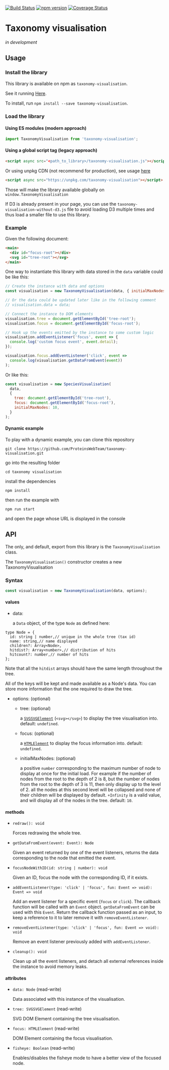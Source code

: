 [![Build Status](https://travis-ci.org/ProteinsWebTeam/taxonomy-visualisation.svg?branch=master)](https://travis-ci.org/ProteinsWebTeam/taxonomy-visualisation)
[![npm version](https://badge.fury.io/js/taxonomy-visualisation.svg)](https://www.npmjs.com/package/taxonomy-visualisation)
[![Coverage Status](https://coveralls.io/repos/github/ProteinsWebTeam/taxonomy-visualisation/badge.svg?branch=master)](https://coveralls.io/github/ProteinsWebTeam/taxonomy-visualisation?branch=master)

Taxonomy visualisation
======================

_in development_

## Usage

### Install the library
This library is available on npm as `taxonomy-visualisation`.

See it running [Here](https://proteinswebteam.github.io/taxonomy-visualisation/).


To install, run `npm install --save taxonomy-visualisation`.

### Load the library

#### Using ES modules (modern approach)
```js
import TaxonomyVisualisation from 'taxonomy-visualisation';
```

#### Using a global script tag (legacy approach)
```html
<script async src="<path_to_library>/taxonomy-visualisation.js"></script>
```

Or using unpkg CDN (not recommend for production), see usage
[here](https://unpkg.com/)

```html
<script async src="https://unpkg.com/taxonomy-visualisation"></script>
```

Those will make the library available globally on `window.TaxonomyVisualisation`

If D3 is already present in your page, you can use the
`taxonomy-visualisation-without-d3.js` file to avoid loading D3 multiple times
and thus load a smaller file to use this library.

### Example

Given the following document:
```html
<main>
  <div id="focus-root"></div>
  <svg id="tree-root"></svg>
</main>
```

One way to instantiate this library with data stored in the `data` variable
could be like this:

```js
// Create the instance with data and options
const visualisation = new TaxonomyVisualisation(data, { initialMaxNodes: 10 });

// Or the data could be updated later like in the following comment
// visualisation.data = data;

// Connect the instance to DOM elements
visualisation.tree = document.getElementById('tree-root');
visualisation.focus = document.getElementById('focus-root');

// Hook up the events emitted by the instance to some custom logic
visualisation.addEventListener('focus', event => {
  console.log('custom focus event', event.detail);
});

visualisation.focus.addEventListener('click', event =>
  console.log(visualisation.getDataFromEvent(event))
);
```

Or like this:

```js
const visualisation = new SpeciesVisualisation(
  data,
  {
    tree: document.getElementById('tree-root'),
    focus: document.getElementById('focus-root'),
    initialMaxNodes: 10,
  }
);
```

#### Dynamic example

To play with a dynamic example, you can clone this repository

`git clone https://github.com/ProteinsWebTeam/taxonomy-visualisation.git`

go into the resulting folder

`cd taxonomy visualisation`

install the dependencies

`npm install`

then run the example with

`npm run start`

and open the page whose URL is displayed in the console

## API

The only, and default, export from this library is the `TaxonomyVisualisation`
class.

The `TaxonomyVisualisation()` constructor creates a new TaxonomyVisualisation

### Syntax

```js
const visualisation = new TaxonomyVisualisation(data, options);
```

#### values
 - data:

   a `Data` object, of the type `Node` as defined here:

```flow js
type Node = {
  id: string | number,// unique in the whole tree (tax id)
  name: string,// name displayed
  children?: Array<Node>,
  hitdist?: Array<number>,// distribution of hits
  hitcount?: number,// number of hits
};
```

   Note that all the `hitdist` arrays should have the same length throughout the
   tree.

   All of the keys will be kept and made available as a Node's data. You can
   store more information that the one required to draw the tree.

 - options: (optional)
   - tree: (optional)

     a [`SVGSVGElement`](https://developer.mozilla.org/en-US/docs/Web/API/SVGSVGElement)
     (`<svg></svg>`) to display the tree visualisation into.
     default: `undefined`.


   - focus: (optional)

     a [`HTMLElement`](https://developer.mozilla.org/en-US/docs/Web/API/HTMLElement)
     to display the focus information into.
     default: `undefined`.

   - initialMaxNodes: (optional)

     a positive `number` corresponding to the maximum number of node to display
     at once for the initial load. For example if the number of nodes from the
     root to the depth of 2 is 8, but the number of nodes from the root to the
     depth of 3 is 11, then only display up to the level of 2. all the nodes at
     this second level will be collapsed and none of their children will be
     displayed by default. `+Infinity` is a valid value, and will display all of
     the nodes in the tree.
     default: `10`.

#### methods

 - `redraw(): void`

   Forces redrawing the whole tree.

 - `getDataFromEvent(event: Event): Node`

   Given an event returned by one of the event listeners, returns the data
   corresponding to the node that emitted the event.

 - `focusNodeWithID(id: string | number): void`

   Given an ID, focus the node with the corresponding ID, if it exists.

 - `addEventListener(type: 'click' | 'focus', fun: Event => void): Event => void`

   Add an event listener for a specific event (`focus` or `click`). The callback
   function will be called with an `Event` object. `getDataFromEvent` can be
   used with this `Event`. Return the callback function passed as an input, to
   keep a reference to it to later remove it with `removeEventListener`.

 - `removeEventListener(type: 'click' | 'focus', fun: Event => void): void`

   Remove an event listener previously added with `addEventListener`.

 - `cleanup(): void`

   Clean up all the event listeners, and detach all external references inside
   the instance to avoid memory leaks.

#### attributes

 - `data: Node` (read-write)

   Data associated with this instance of the visualisation.

 - `tree: SVGSVGElement` (read-write)

   SVG DOM Element containing the tree visualisation.

 - `focus: HTMLElement` (read-write)

   DOM Element containing the focus visualisation.

 - `fisheye: Boolean` (read-write)
 
   Enables/disables the fisheye mode to have a better view of the focused node.
